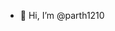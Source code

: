- 👋 Hi, I’m @parth1210

<!---
parth1210/parth1210 is a ✨ special ✨ repository because its `README.md` (this file) appears on your GitHub profile.
You can click the Preview link to take a look at your changes.
--->
